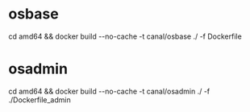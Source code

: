 
# osbase
cd amd64 && docker build --no-cache -t canal/osbase ./ -f Dockerfile

# osadmin
cd amd64 && docker build --no-cache -t canal/osadmin ./ -f ./Dockerfile_admin
